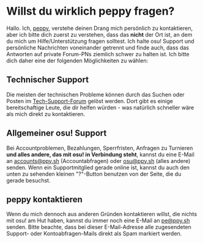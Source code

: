 # Willst du wirklich peppy fragen?

Hallo. Ich, [peppy](/users/2), verstehe deinen Drang mich persönlich zu kontaktieren, aber ich bitte dich zuerst zu verstehen, dass das **nicht** der Ort ist, an dem du mich um Hilfe/Unterstützung fragen solltest. Ich halte osu! Support und persönliche Nachrichten voneinander getrennt und finde auch, dass das Antworten auf private Forum-PNs ziemlich schwer zu halten ist. Ich bitte dich daher eine der folgenden Möglichkeiten zu wählen:

## Technischer Support

Die meisten der technischen Probleme können durch das Suchen oder Posten im [Tech-Support-Forum](/community/forums/5) gelöst werden. Dort gibt es einige bereitschaftige Leute, die dir helfen würden - was natürlich schneller wäre als mich direkt zu kontaktieren.

## Allgemeiner osu! Support

Bei Accountproblemen, Bezahlungen, Sperrfristen, Anfragen zu Turnieren **und alles andere, das mit osu! in Verbindung steht**, kannst du eine E-Mail an [accounts@ppy.sh](mailto:accounts@ppy.sh) (Accountabfragen) oder [osu@ppy.sh](mailto:osu@ppy.sh) (alles andere) senden. Wenn ein Supportmitglied gerade online ist, kannst du auch den unten zu sehenden kleinen "?"-Button benutzen von der Seite, die du gerade besuchst.

## peppy kontaktieren

Wenn du mich dennoch aus anderen Gründen kontaktieren willst, die nichts mit osu! am Hut haben, kannst du immer noch eine E-Mail an [pe@ppy.sh](mailto:pe@ppy.sh) senden. Bitte beachte, dass bei dieser E-Mail-Adresse alle zugesendeten Support- oder Kontoabfragen-Mails direkt als Spam markiert werden.
